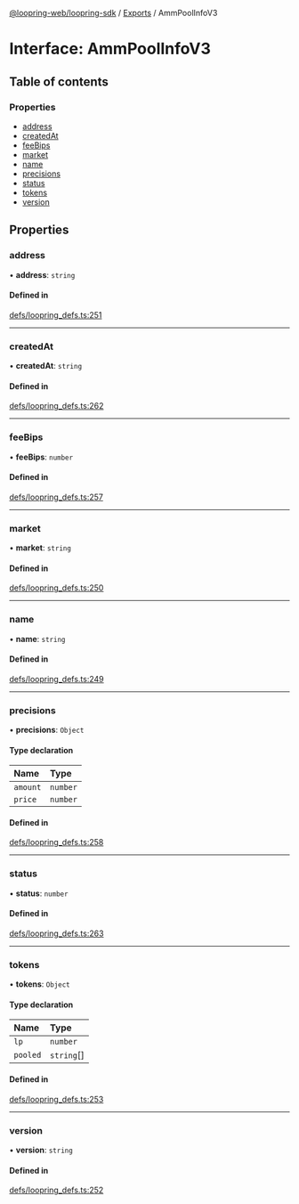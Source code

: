 [@loopring-web/loopring-sdk](../README.md) / [Exports](../modules.md) / AmmPoolInfoV3

# Interface: AmmPoolInfoV3

## Table of contents

### Properties

- [address](AmmPoolInfoV3.md#address)
- [createdAt](AmmPoolInfoV3.md#createdat)
- [feeBips](AmmPoolInfoV3.md#feebips)
- [market](AmmPoolInfoV3.md#market)
- [name](AmmPoolInfoV3.md#name)
- [precisions](AmmPoolInfoV3.md#precisions)
- [status](AmmPoolInfoV3.md#status)
- [tokens](AmmPoolInfoV3.md#tokens)
- [version](AmmPoolInfoV3.md#version)

## Properties

### address

• **address**: `string`

#### Defined in

[defs/loopring_defs.ts:251](https://github.com/Loopring/loopring_sdk/blob/a4b843d/src/defs/loopring_defs.ts#L251)

___

### createdAt

• **createdAt**: `string`

#### Defined in

[defs/loopring_defs.ts:262](https://github.com/Loopring/loopring_sdk/blob/a4b843d/src/defs/loopring_defs.ts#L262)

___

### feeBips

• **feeBips**: `number`

#### Defined in

[defs/loopring_defs.ts:257](https://github.com/Loopring/loopring_sdk/blob/a4b843d/src/defs/loopring_defs.ts#L257)

___

### market

• **market**: `string`

#### Defined in

[defs/loopring_defs.ts:250](https://github.com/Loopring/loopring_sdk/blob/a4b843d/src/defs/loopring_defs.ts#L250)

___

### name

• **name**: `string`

#### Defined in

[defs/loopring_defs.ts:249](https://github.com/Loopring/loopring_sdk/blob/a4b843d/src/defs/loopring_defs.ts#L249)

___

### precisions

• **precisions**: `Object`

#### Type declaration

| Name | Type |
| :------ | :------ |
| `amount` | `number` |
| `price` | `number` |

#### Defined in

[defs/loopring_defs.ts:258](https://github.com/Loopring/loopring_sdk/blob/a4b843d/src/defs/loopring_defs.ts#L258)

___

### status

• **status**: `number`

#### Defined in

[defs/loopring_defs.ts:263](https://github.com/Loopring/loopring_sdk/blob/a4b843d/src/defs/loopring_defs.ts#L263)

___

### tokens

• **tokens**: `Object`

#### Type declaration

| Name | Type |
| :------ | :------ |
| `lp` | `number` |
| `pooled` | `string`[] |

#### Defined in

[defs/loopring_defs.ts:253](https://github.com/Loopring/loopring_sdk/blob/a4b843d/src/defs/loopring_defs.ts#L253)

___

### version

• **version**: `string`

#### Defined in

[defs/loopring_defs.ts:252](https://github.com/Loopring/loopring_sdk/blob/a4b843d/src/defs/loopring_defs.ts#L252)
